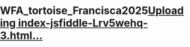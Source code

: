 # WFA_tortoise_Francisca2025[Uploading index-jsfiddle-Lrv5wehq-3.html…]()
<!DOCTYPE html>
<html>

<html>
<head>
  <meta charset="utf-8">
  <meta name="viewport" content="width=device-width, initial-scale=1">
  <title>WFA Tortoise Sample Map - Francisca 2025</title>

  <style>
    html, body, #map { height: 100%; margin:0; padding:0; }
    .legend { background:white; padding:6px; border-radius:6px; box-shadow:0 0 6px rgba(0,0,0,0.2);}
  </style>

  
</head>
<body>
  <link rel="stylesheet" href="https://unpkg.com/leaflet@1.9.4/dist/leaflet.css" />

<div id="map"></div>
<script src="https://unpkg.com/leaflet@1.9.4/dist/leaflet.js"></script>

  <script>
    // Alle 25 samples met geschatte coördinaten waar nodig
const samples = [
  {id:1,species:"Angulate tortoise",collector:"Tristan Daniels",location:"Pelican Park",date:"Unknown",lat:-34.081944,lon:18.537778,in_at: "",coords_visible:true},
  {id:2,species:"Angulate tortoise",collector:"Tristan Daniels",location:"Pelican Park",date:"Unknown",lat:-34.081944,lon:18.537778,in_at: "",coords_visible:true},
  {id:3,species:"Angulate tortoise",collector:"Tristan Daniels",location:"Pelican Park",date:"Unknown",lat:-34.081944,lon:18.537778,in_at: "",coords_visible:true},
  {id:4,species:"Angulate tortoise",collector:"Tristan Daniels",location:"Pelican Park",date:"Unknown",lat:-34.081944,lon:18.537778,in_at: "",coords_visible:true},
  {id:5,species:"Angulate tortoise",collector:"Tristan Daniels",location:"Pelican Park",date:"Unknown",lat:-34.081944,lon:18.537778,in_at: "",coords_visible:true},
  {id:6,species:"Angulate tortoise",collector:"Dalton Gibbs",location:"Rietvlei, Table Bay Nature Reserve",date:"18/12/2024",lat:-33.84579,lon:18.50039,in_at:"",coords_visible:false},
  {id:7,species:"Parrot-beak",collector:"Jacques van der Merwe",location:"Joostenberg Kloof",date:"28/11/2024",lat:-33.9100,lon:18.5500,in_at:"253491313",coords_visible:false},
  {id:8,species:"Parrot-beak",collector:"Jacques van der Merwe",location:"Joostenberg Kloof",date:"29/11/2024",lat:-33.9100,lon:18.5510,in_at:"253491314",coords_visible:false},
  {id:9,species:"Angulate tortoise",collector:"Jacques van der Merwe",location:"Joostenberg Kloof",date:"28/11/2024",lat:-33.9100,lon:18.5520,in_at:"253491314",coords_visible:false},
  {id:10,species:"Angulate tortoise",collector:"Jacques van der Merwe",location:"Joostenberg Kloof",date:"28/11/2024",lat:-33.9110,lon:18.5500,in_at:"253491320",coords_visible:false},
  {id:11,species:"Angulate tortoise",collector:"Jacques van der Merwe",location:"Joostenberg Kloof",date:"28/11/2024",lat:-33.9110,lon:18.5510,in_at:"253491312",coords_visible:false},
  {id:12,species:"Angulate tortoise",collector:"Unknown",location:"Blaauwberg Nature Reserve",date:"17/03/2025",lat:-33.75276,lon:18.47155,in_at:"",coords_visible:true},
  {id:13,species:"Angulate tortoise?",collector:"James Morton",location:"Pelican Park",date:"Unknown",lat:-34.077156,lon:18.537649,in_at:"",coords_visible:true},
  {id:14,species:"Angulate tortoise",collector:"James Morton",location:"Pelican Park",date:"Unknown",lat:-34.075981,lon:18.533506,in_at:"",coords_visible:true},
  {id:15,species:"Angulate tortoise?",collector:"Dalton Gibbs",location:"Unknown",date:"01/04/2025",lat:-33.788772,lon:18.515610,in_at:"",coords_visible:true},
  {id:16,species:"Unknown",collector:"Dalton Gibbs",location:"Unknown",date:"01/04/2025",lat:-33.788820,lon:18.534584,in_at:"",coords_visible:true},
  {id:17,species:"Unknown",collector:"Dalton Gibbs",location:"Unknown",date:"01/04/2025",lat:-33.788772,lon:18.515610,in_at:"",coords_visible:true},
  {id:18,species:"Angulate tortoise?",collector:"Dalton Gibbs",location:"Unknown",date:"01/04/2025",lat:-33.788772,lon:18.515610,in_at:"",coords_visible:true},
  {id:19,species:"Angulate tortoise?",collector:"Dalton Gibbs",location:"Unknown",date:"01/04/2025",lat:-33.788819,lon:18.534584,in_at:"",coords_visible:true},
  {id:20,species:"Angulate tortoise?",collector:"Unknown",location:"Buffelsfontein Nature Reserve",date:"Unknown",lat:-33.265246,lon:18.221179,in_at:"",coords_visible:false},
  {id:21,species:"Angulate tortoise?",collector:"Unknown",location:"Buffelsfontein Nature Reserve",date:"Unknown",lat:-33.265300,lon:18.221220,in_at:"",coords_visible:false},
  {id:22,species:"Angulate tortoise?",collector:"Unknown",location:"Buffelsfontein Nature Reserve",date:"Unknown",lat:-33.265180,lon:18.221250,in_at:"",coords_visible:false},
  {id:23,species:"Angulate tortoise?",collector:"Unknown",location:"Buffelsfontein Nature Reserve",date:"Unknown",lat:-33.265260,lon:18.221100,in_at:"",coords_visible:false},
  {id:24,species:"Angulate tortoise?",collector:"Unknown",location:"Buffelsfontein Nature Reserve",date:"Unknown",lat:-33.265300,lon:18.221180,in_at:"",coords_visible:false},
  {id:25,species:"Angulate tortoise?",collector:"Unknown",location:"Buffelsfontein Nature Reserve",date:"Unknown",lat:-33.265200,lon:18.221150,in_at:"",coords_visible:false}
];

const map = L.map('map').setView([-34.0, 18.53], 11);
const osm = L.tileLayer('https://{s}.tile.openstreetmap.org/{z}/{x}/{y}.png', { maxZoom: 19, attribution: '&copy; OpenStreetMap contributors'}).addTo(map);
const markers = L.layerGroup();

samples.forEach(s => {
  if (typeof s.lat !== 'number' || typeof s.lon !== 'number' || isNaN(s.lat) || isNaN(s.lon)) return;
  let popupContent = `<strong>Sample #${s.id}</strong><br>` +
                     `<em>Species:</em> ${s.species}<br>` +
                     `<em>Collector:</em> ${s.collector}<br>` +
                     `<em>Location:</em> ${s.location}<br>` +
                     `<em>Date:</em> ${s.date}<br>` +
                     `<em>Latitude:</em> ${s.lat.toFixed(6)}°<br>` +
                     `<em>Longitude:</em> ${s.lon.toFixed(6)}°`;
  if(s.in_at) popupContent += `<br><em>INAT:</em> ${s.in_at}`;
  
  const marker = L.marker([s.lat, s.lon]).bindPopup(popupContent);
  marker.addTo(markers);
});

markers.addTo(map);
if (markers.getLayers().length > 0) map.fitBounds(markers.getBounds(), {padding:[40,40]});

L.control.layers({ "OSM": osm }, { "Samples": markers }).addTo(map);
const legend = L.control({position:'bottomright'});
legend.onAdd = function () {
    const div = L.DomUtil.create('div','legend');
    div.innerHTML = '<strong>WFA Tortoise Samples</strong><br>Click markers for details.';
    return div;
};
legend.addTo(map);
  </script>
</body>
</html>
